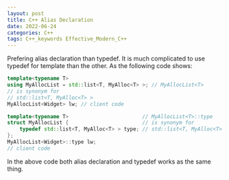 ```yaml
---
layout: post
title: C++ Alias Declaration
date: 2022-06-24
categories: C++
tags: C++_keywords Effective_Modern_C++
---
```


Prefering alias declaration than typedef. It is much complicated to use typedef for template than the other. As the following code shows:

```cpp
template<typename T>
using MyAllocList = std::list<T, MyAlloc<T> >; // MyAllocList<T>
// is synonym for
// std::list<T, MyAlloc<T> >
MyAllocList<Widget> lw; // client code

template<typename T>                        // MyAllocList<T>::type
struct MyAllocList {                        // is synonym for
    typedef std::list<T, MyAlloc<T> > type; // std::list<T, MyAlloc<T> >
};
MyAllocList<Widget>::type lw;
// client code
```

In the above code both alias declaration and typedef works as the same thing.
